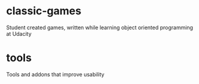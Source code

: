 classic-games
=============

Student created games, written while learning object oriented programming at Udacity


tools
=============

Tools and addons that improve usability

